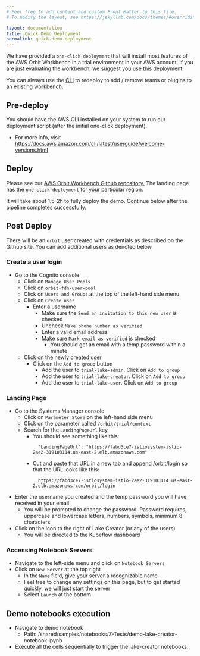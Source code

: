 ```yaml
---
# Feel free to add content and custom Front Matter to this file.
# To modify the layout, see https://jekyllrb.com/docs/themes/#overriding-theme-defaults

layout: documentation
title: Quick Demo Deployment
permalink: quick-demo-deployment
---
```



We have provided a `one-click deployment` that will install most features of the AWS Orbit Workbench in a trial environment in your AWS account.  If you are just evaluating the workbench, 
we suggest you use this deployment.  

You can always use the [CLI](cli-guide) to redeploy to add / remove teams or plugins to an existing workbench.

## Pre-deploy

You should have the AWS CLI installed on your system to run our deployment script (after the initial one-click deployment).

- For more info, visit https://docs.aws.amazon.com/cli/latest/userguide/welcome-versions.html

## Deploy

Please see our <a href="https://github.com/awslabs/aws-orbit-workbench"> AWS Orbit Workbench Github repository.</a>  The landing page has the `one-click deployment` for your
particular region.

It will take about 1.5-2h to fully deploy the demo. Continue below after the pipeline completes successfully.

## Post Deploy

There will be an `orbit` user created with credentials as described on the Github site.  You can add additional users as denoted below.
### Create a user login
- Go to the Cognito console
  - Click on `Manage User Pools`
  - Click on `orbit-fdn-user-pool`
  - Click on `Users and Groups` at the top of the left-hand side menu
  - Click on `Create user`
    - Enter a username
      - Make sure the `Send an invitation to this new user` is checked
      - Uncheck `Make phone number as verified`
      - Enter a valid email address
      - Make sure `Mark email as verified` is checked
        - You should get an email with a temp password within a minute
  - Click on the newly created user
    - Click on the `Add to group` button
      - Add the user to `trial-lake-admin`. Click on `Add to group`
      - Add the user to `trial-lake-creator`. Click on `Add to group`
      - Add the user to `trial-lake-user`. Click on `Add to group`


### Landing Page
- Go to the Systems Manager console
  - Click on `Parameter Store` on the left-hand side menu
  - Click on the parameter called `/orbit/trial/context`
  - Search for the `LandingPageUrl` key
    - You should see something like this:
      ```
        "LandingPageUrl": "https://fabd3ce7-istiosystem-istio-2ae2-319103114.us-east-2.elb.amazonaws.com"
      ```
    - Cut and paste that URL in a new tab and append /orbit/login so that the URL looks like this:
      ```
        https://fabd3ce7-istiosystem-istio-2ae2-319103114.us-east-2.elb.amazonaws.com/orbit/login
      ```
- Enter the username you created and the temp password you will have received in your email
  - You will be prompted to change the password. Password requires, uppercase and lowercase letters, numbers, symbols, minimum 8 characters
- Click on the icon to the right of Lake Creator (or any of the users)
  - You will be directed to the Kubeflow dashboard

### Accessing Notebook Servers
- Navigate to the left-side menu and click on `Notebook Servers` 
- Click on `New Server` at the top right
  - In the `Name` field, give your server a recognizable name
  - Feel free to change any settings on this page, but to get started quickly, we will just start the server
  - Select `Launch` at the bottom

## Demo notebooks execution

- Navigate to demo notebook
  - Path: /shared/samples/notebooks/Z-Tests/demo-lake-creator-notebook.ipynb
- Execute all the cells sequentially to trigger the lake-creator notebooks.
